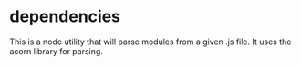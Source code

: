 # dependencies
This is a node utility that will parse modules from a given .js file.
It uses the acorn library for parsing.
